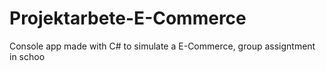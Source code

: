 # Projektarbete-E-Commerce

Console app made with C# to simulate a E-Commerce, group assigntment in schoo
